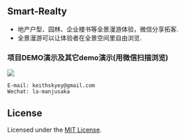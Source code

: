## Smart-Realty

* 地产户型、园林、企业楼书等全景漫游体验，微信分享拓客.
* 全景漫游可以让体验者在全景空间里自由浏览.

### 项目DEMO演示及其它demo演示(用微信扫描浏览)
<p>
<img src="http://webcase.51hitech.com/source/assets/images/smart-realty.png" style="display:block;max-width:50%">
</p>

```Text
E-mail: keithskyey@gmail.com
Wechat: la-manjusaka
```

## License

Licensed under the [MIT License](http://opensource.org/licenses/MIT).
